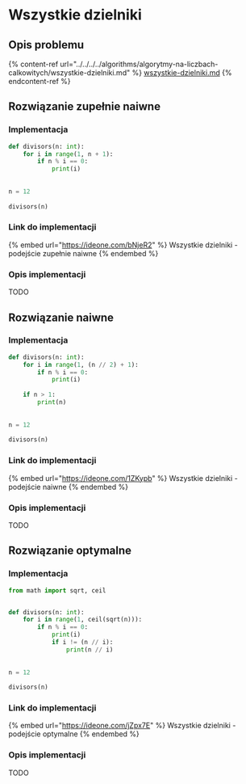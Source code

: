 # Wszystkie dzielniki

## Opis problemu

{% content-ref url="../../../../algorithms/algorytmy-na-liczbach-calkowitych/wszystkie-dzielniki.md" %}
[wszystkie-dzielniki.md](../../../../algorithms/algorytmy-na-liczbach-calkowitych/wszystkie-dzielniki.md)
{% endcontent-ref %}

## Rozwiązanie zupełnie naiwne

### Implementacja

```python
def divisors(n: int):
	for i in range(1, n + 1):
		if n % i == 0:
			print(i)
 
 
n = 12
 
divisors(n)
```

### Link do implementacji

{% embed url="https://ideone.com/bNjeR2" %}
Wszystkie dzielniki - podejście zupełnie naiwne
{% endembed %}

### Opis implementacji

TODO

## Rozwiązanie naiwne

### Implementacja

```python
def divisors(n: int):
	for i in range(1, (n // 2) + 1):
		if n % i == 0:
			print(i)
 
	if n > 1:
		print(n)
		
		
n = 12
 
divisors(n)
```

### Link do implementacji

{% embed url="https://ideone.com/1ZKypb" %}
Wszystkie dzielniki - podejście naiwne
{% endembed %}

### Opis implementacji

TODO

## Rozwiązanie optymalne

### Implementacja

```python
from math import sqrt, ceil


def divisors(n: int):
	for i in range(1, ceil(sqrt(n))):
		if n % i == 0:
			print(i)
			if i != (n // i):
				print(n // i)
 
 
n = 12
 
divisors(n)
```

### Link do implementacji

{% embed url="https://ideone.com/jZpx7E" %}
Wszystkie dzielniki - podejście optymalne
{% endembed %}

### Opis implementacji

TODO
